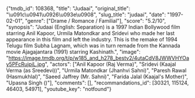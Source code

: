 {"tmdb_id": 108368, "title": "Judaai", "original_title": "\u091c\u0941\u0926\u093e\u0908", "slug_title": "judaai", "date": "1997-02-01", "genre": ["Drame / Romance / Familial"], "score": "5.2/10", "synopsis": "Judaai (English: Separation) is a 1997 Indian Bollywood film starring Anil Kapoor, Urmila Matondkar and Sridevi who made her last appearance in this film and left the industry. This is the remake of 1994 Telugu film Subha Lagnam, which was in turn remade from the Kannada movie Ajagajantara (1991) starring Kashinath.", "image": "https://image.tmdb.org/t/p/w185_and_h278_bestv2/4utaCdV8JWWVHYOay5PFcRujpiL.jpg", "actors": ["Anil Kapoor (Raj Verma)", "Sridevi (Kaajal Verma (as Sreedevi))", "Urmila Matondkar (Jhanhvi Sahni)", "Paresh Rawal (Hasmukhlal)", "Saeed Jaffrey (Mr. Sahni)", "Farida Jalal (Kaajal's Mother)", "Upasna Singh ()"], "comments": [], "recommandations_id": [30321, 115124, 46403, 54971], "youtube_key": "notfound"}